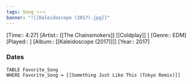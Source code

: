 ```yaml
---
tags: Song ⭐⭐⭐ 
banner: "![[Kaleidoscope (2017).jpg]]"
---
```

[Time:: 4:27]
[Artist:: [[The Chainsmokers]] [[Coldplay]] ]
[Genre:: EDM]
[Played:: ]
[Album:: [[Kaleidoscope (2017)]]]
[Year:: 2017]
### Dates
````dataview
TABLE Favorite_Song
WHERE Favorite_Song = [[Something Just Like This (Tokyo Remix)]]
````